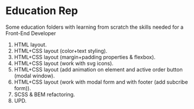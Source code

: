 # Education Rep
Some education folders with learning from scratch the skills needed for a Front-End Developer

1. HTML layout.
2. HTML+CSS layout (color+text styling).
3. HTML+CSS layout (margin+padding properties & flexbox).
4. HTML+CSS layout (work with svg icons).
5. HTML+CSS layout (add animation on element and active order button (modal window).
6. HTML+CSS layout (work with modal form and with footer (add subcribe form)).
7. SCSS & BEM refactoring.
8. UPD.
